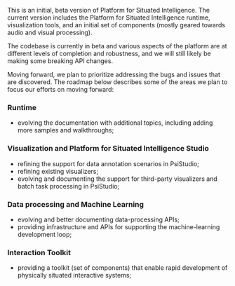 This is an initial, beta version of Platform for Situated Intelligence. The current version includes the Platform for Situated Intelligence runtime, visualization tools, and an initial set of components (mostly geared towards audio and visual processing).

The codebase is currently in beta and various aspects of the platform are at different levels of completion and robustness, and we will still likely be making some breaking API changes. 

Moving forward, we plan to prioritize addressing the bugs and issues that are discovered. The roadmap below describes some of the areas we plan to focus our efforts on moving forward:

### Runtime

- evolving the documentation with additional topics, including adding more samples and walkthroughs;

### Visualization and Platform for Situated Intelligence Studio 

- refining the support for data annotation scenarios in PsiStudio;
- refining existing visualizers;
- evolving and documenting the support for third-party visualizers and batch task processing in PsiStudio;

### Data processing and Machine Learning

- evolving and better documenting data-processing APIs;
- providing infrastructure and APIs for supporting the machine-learning development loop; 

### Interaction Toolkit

- providing a toolkit (set of components) that enable rapid development of physically situated interactive systems;